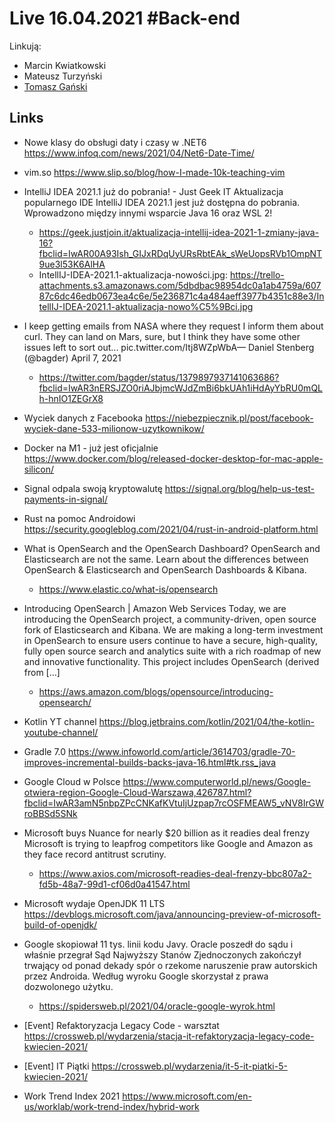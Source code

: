 # Live 16.04.2021 #Back-end

Linkują:

- Marcin Kwiatkowski
- Mateusz Turzyński
- [Tomasz Gański](https://www.linkedin.com/in/tomaszganski)

## Links

- Nowe klasy do obsługi daty i czasy w .NET6
  https://www.infoq.com/news/2021/04/Net6-Date-Time/

- vim.so
  https://www.slip.so/blog/how-I-made-10k-teaching-vim

- IntelliJ IDEA 2021.1 już do pobrania! - Just Geek IT
  Aktualizacja popularnego IDE IntelliJ IDEA 2021.1 jest już dostępna do pobrania. Wprowadzono między innymi wsparcie Java 16 oraz WSL 2!

  - https://geek.justjoin.it/aktualizacja-intellij-idea-2021-1-zmiany-java-16?fbclid=IwAR00A93Ish_GIJxRDqUyURsRbtEAk_sWeUopsRVb1OmpNT9ue3l53K6AlHA
  - IntellIJ-IDEA-2021.1-aktualizacja-nowości.jpg: https://trello-attachments.s3.amazonaws.com/5dbdbac98954dc0a1ab4759a/60787c6dc46edb0673ea4c6e/5e236871c4a484aeff3977b4351c88e3/IntellIJ-IDEA-2021.1-aktualizacja-nowo%C5%9Bci.jpg

- I keep getting emails from NASA where they request I inform them about curl. They can land on Mars, sure, but I think they have some other issues left to sort out... pic.twitter.com/Itj8WZpWbA— Daniel Stenberg (@bagder) April 7, 2021
  - https://twitter.com/bagder/status/1379897937141063686?fbclid=IwAR3nERSJZO0riAJbjmcWJdZmBi6bkUAh1iHdAyYbRU0mQLh-hnIO1ZEGrX8
- Wyciek danych z Facebooka
  https://niebezpiecznik.pl/post/facebook-wyciek-dane-533-milionow-uzytkownikow/

- Docker na M1 - już jest oficjalnie
  https://www.docker.com/blog/released-docker-desktop-for-mac-apple-silicon/

- Signal odpala swoją kryptowalutę
  https://signal.org/blog/help-us-test-payments-in-signal/

- Rust na pomoc Androidowi
  https://security.googleblog.com/2021/04/rust-in-android-platform.html

- What is OpenSearch and the OpenSearch Dashboard?
  OpenSearch and Elasticsearch are not the same. Learn about the differences between OpenSearch & Elasticsearch and OpenSearch Dashboards & Kibana.

  - https://www.elastic.co/what-is/opensearch

- Introducing OpenSearch | Amazon Web Services
  Today, we are introducing the OpenSearch project, a community-driven, open source fork of Elasticsearch and Kibana. We are making a long-term investment in OpenSearch to ensure users continue to have a secure, high-quality, fully open source search and analytics suite with a rich roadmap of new and innovative functionality. This project includes OpenSearch (derived from […]

  - https://aws.amazon.com/blogs/opensource/introducing-opensearch/

- Kotlin YT channel
  https://blog.jetbrains.com/kotlin/2021/04/the-kotlin-youtube-channel/

- Gradle 7.0
  https://www.infoworld.com/article/3614703/gradle-70-improves-incremental-builds-backs-java-16.html#tk.rss_java

- Google Cloud w Polsce
  https://www.computerworld.pl/news/Google-otwiera-region-Google-Cloud-Warszawa,426787.html?fbclid=IwAR3amN5nbpZPcCNKafKVtuIjUzpap7rcOSFMEAW5_vNV8IrGWroBBSd5SNk

- Microsoft buys Nuance for nearly $20 billion as it readies deal frenzy
  Microsoft is trying to leapfrog competitors like Google and Amazon as they face record antitrust scrutiny.

  - https://www.axios.com/microsoft-readies-deal-frenzy-bbc807a2-fd5b-48a7-99d1-cf06d0a41547.html

- Microsoft wydaje OpenJDK 11 LTS
  https://devblogs.microsoft.com/java/announcing-preview-of-microsoft-build-of-openjdk/

- Google skopiował 11 tys. linii kodu Javy. Oracle poszedł do sądu i właśnie przegrał
  Sąd Najwyższy Stanów Zjednoczonych zakończył trwający od ponad dekady spór o rzekome naruszenie praw autorskich przez Androida. Według wyroku Google skorzystał z prawa dozwolonego użytku.

  - https://spidersweb.pl/2021/04/oracle-google-wyrok.html

- [Event] Refaktoryzacja Legacy Code - warsztat
  https://crossweb.pl/wydarzenia/stacja-it-refaktoryzacja-legacy-code-kwiecien-2021/

- [Event] IT Piątki
  https://crossweb.pl/wydarzenia/it-5-it-piatki-5-kwiecien-2021/

- Work Trend Index 2021
  https://www.microsoft.com/en-us/worklab/work-trend-index/hybrid-work
